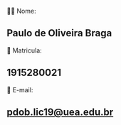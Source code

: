 🧑🏽 Nome:
## Paulo de Oliveira Braga 
📝 Matricula:
## 1915280021 
📧 E-mail:
## pdob.lic19@uea.edu.br 
